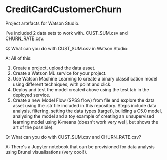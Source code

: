 # CreditCardCustomerChurn
Project artefacts for Watson Studio.

I've included 2 data sets to work with.  CUST_SUM.csv and CHURN_RATE.csv.

Q:  What can you do with CUST_SUM.csv in Watson Studio:

A:  All of this:
1.  Create a project, upload the data asset.
2.  Create a Watson ML service for your project.
3.  Use Watson Machine Learning to create a binary classification model using different techniques, with point and click.
4.  Deploy and test the model created above using the test tab in the deployed service.
5.  Create a new Model Flow (SPSS flow) from file and explore the data asset using the .str file included in this repository.  Steps include data analysis, filtering, setting the data types (target), building a C5.0 model, analysing the model and a toy example of creating an unsupervised learning model using K-means (doesn't work very well, but shows the art of the possible).

Q:  What can you do with CUST_SUM.csv and CHURN_RATE.csv?

A:  There's a Jupyter notebook that can be provisioned for data analysis using Brunel visualisations (very cool!).
